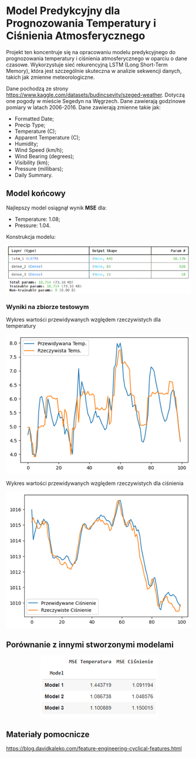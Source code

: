 # Model Predykcyjny dla Prognozowania Temperatury i Ciśnienia Atmosferycznego

Projekt ten koncentruje się na opracowaniu modelu predykcyjnego do prognozowania temperatury i ciśnienia atmosferycznego w oparciu o dane czasowe. Wykorzystuje sieć rekurencyjną LSTM (Long Short-Term Memory), która jest szczególnie skuteczna w analizie sekwencji danych, takich jak zmienne meteorologiczne.

Dane pochodzą ze strony https://www.kaggle.com/datasets/budincsevity/szeged-weather. Dotyczą one pogody w mieście Segedyn na Węgrzech. Dane zawierają godzinowe pomiary w latach 2006-2016. Dane zawierają zmienne takie jak:
- Formatted Date;
- Precip Type;
- Temperature (C);     
- Apparent Temperature (C); 
- Humidity;
- Wind Speed (km/h);    
- Wind Bearing (degrees);    
- Visibility (km);           
- Pressure (millibars);      
- Daily Summary.

## Model końcowy

Najlepszy model osiągnął wynik <b>MSE</b> dla:
- Temperature: 1.08;
- Pressure: 1.04.

Konstrukcja modelu:
<p align="center">
  <img src="/plots/model.png">
</p>

### Wyniki na zbiorze testowym

Wykres wartości przewidywanych względem rzeczywistych dla temperatury
<p align="center">
  <img src="/plots/pred_temp.png">
</p>

Wykres wartości przewidywanych względem rzeczywistych dla ciśnienia
<p align="center">
  <img src="/plots/pred_press.png">
</p>

## Porównanie z innymi stworzonymi modelami
<p align="center">
  <img src="/plots/summ_table.png">
</p>

## Materiały pomocnicze

https://blog.davidkaleko.com/feature-engineering-cyclical-features.html
